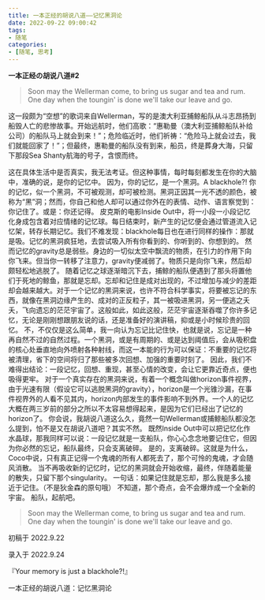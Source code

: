 ```yaml
---
title: 一本正经的胡说八道——记忆黑洞论
date: 2022-09-22 09:00:42
tags:
- 随笔
categories:
- [随笔, 思考]
---
```


**一本正经の胡说八道#2**

> Soon may the Wellerman come, 
> to bring us sugar and tea and rum.
> One day when the toungin' is done
> we'll take our leave and go.

这一段颇为“空想”的歌词来自Wellerman，写的是澳大利亚捕鲸船队从斗志昂扬到船毁人亡的悲惨故事。开始远航时，他们高歌：“惠勒曼（澳大利亚捕鲸船队补给公司）的船队马上就会到来！”；危险临近时，他们祈祷：“危险马上就会过去，我们就能回家了！”；但最终，惠勒曼的船队没有到来，船员，终是葬身大海，只留下那段Sea Shanty航海的号子，含恨而终。

<!--more-->

这在具体生活中是否真实，我无法考证。但这种事情，每时每刻都发生在你的大脑中，准确的说，是你的记忆中。
因为，你的记忆，是一个黑洞。A blackhole?!
你的记忆，似一个黑洞，不可被观测，却可被检测。黑洞正因其一光不透的颜色，被称为“黑”洞；然而，你自己和他人却可以通过你外在的表情、动作、语言察觉到：你记住了。或是：你还记得。
皮克斯的电影Inside Out中，将一小段一小段记忆化身成包含着对应情绪的记忆球。每日结束时，新产生的记忆便会通过管道流入记忆架，转存长期记忆。我们不难发现：blackhole每日也在进行同样的操作：那就是吸。记忆的黑洞疯狂地，去尝试吸入所有你看到的、你听到的、你想到的。
然而记忆的gravity总是弱些。身边的一切似太空中飘流的物质，在引力的作用下向你飞来。但当你一转移了注意力，gravity便减弱了。物质只是向你飞来，然后却颇轻松地逃脱了。
随着记忆之球逐渐暗沉下去，捕鲸的船队便遇到了那头将置他们于死地的鲸鱼，那就是忘却。忘却和记住是成对出现的，不过增加与减少的差距却会越来越大。对于一个记忆的黑洞来说，也许不符合科学事实，将要被忘记的东西，就像在黑洞边缘产生的、成对的正反粒子，其一被吸进黑洞，另一便逃之夭夭，飞向遗忘的茫茫宇宙了。这般如此，如此这般，茫茫宇宙逐渐吞噬了你许多记忆，无论是刚刚想跟朋友说的话，还是准备好的演讲稿，抑或是小时候珍贵的回忆。
不，不仅仅是这么简单，我一向认为忘记比记住快，也就是说，忘记是一种再自然不过的自然过程。一个黑洞，或是有周期的、或是达到阈值后，会从吸积盘的核心处垂直地向外喷射各种射线，而这一本能的行为可以保证：不重要的记忆将被清理，省下的空间将归了那些被多次回想、加强的重要时刻了。
因此，我们不难得出结论：一段记忆，回想、重现，甚至心情的改变，会让它更靠近奇点，便也吸得更牢。
对于一个真实存在的黑洞来说，有着一个概念叫做horizon事件视界，由于光速有限（假设它可以逃脱黑洞的gravity），horizon是一个光锥沙漏，在事件视界外的人看不见其内，horizon内部发生的事件影响不到外界。一个人的记忆大概在两三岁前的部分之所以不太容易想得起来，是因为它们已经出了记忆的horizon了。
你会说，我胡说八道这么久，竟然一句Wellerman或捕鲸船队都没怎么提到，怕不是又在胡说八道吧？其实不然。
既然Inside Out中可以把记忆化作水晶球，那我同样可以说：一段记忆就是一支船队，你心心念念地要记住它，但因为你必然的忘记，船队最终，只会支离破碎。
是的，支离破碎。这就是为什么，Coco中说，只有真正记得一个鬼魂的所有人都死去了，那个可怜的鬼魂，才会随风消散。
当不再吸收新的记忆时，记忆的黑洞就会开始收缩，最终，伴随着能量的散失，只留下那个singularity。
一句话：如果记住就是忘却，那么我是多么接近于记住。（不是狄金森的原句哦）
不知道，那个奇点，会不会爆炸成一个全新的宇宙。
船队，起航吧。

> Soon may the Wellerman come, 
> to bring us sugar and tea and rum.
> One day when the toungin' is done
> we'll take our leave and go.



初稿于 2022.9.22

录入于 2022.9.24

『Your memory is just a blackhole?!』

一本正经的胡说八道：记忆黑洞论

